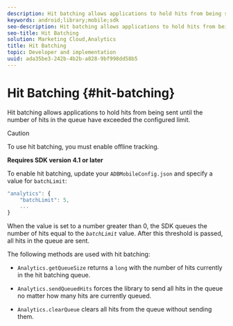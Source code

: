 ```yaml
---
description: Hit batching allows applications to hold hits from being sent until the number of hits in the queue have exceeded the configured limit.
keywords: android;library;mobile;sdk
seo-description: Hit batching allows applications to hold hits from being sent until the number of hits in the queue have exceeded the configured limit.
seo-title: Hit Batching
solution: Marketing Cloud,Analytics
title: Hit Batching
topic: Developer and implementation
uuid: ada35be3-242b-4b2b-a828-9bf998dd58b5
---
```


# Hit Batching {#hit-batching}

Hit batching allows applications to hold hits from being sent until the number of hits in the queue have exceeded the configured limit.

>[!CAUTION]
>
>To use hit batching, you must enable offline tracking.

**Requires SDK version 4.1 or later**

To enable hit batching, update your `ADBMobileConfig.json` and specify a value for `batchLimit`:

```js
"analytics": {
    "batchLimit": 5,
    ...
}
```

When the value is set to a number greater than 0, the SDK queues the number of hits equal to the *`batchLimit`* value. After this threshold is passed, all hits in the queue are sent.

The following methods are used with hit batching:

* `Analytics.getQueueSize` returns a `long` with the number of hits currently in the hit batching queue. 

* `Analytics.sendQueuedHits` forces the library to send all hits in the queue no matter how many hits are currently queued. 
* `Analytics.clearQueue` clears all hits from the queue without sending them.

